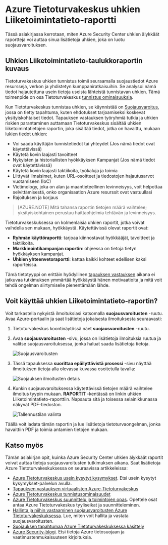 <properties
   pageTitle="Azure Tietoturvakeskus uhkien liiketoimintatietojen raportin | Microsoft Azure"
   description="Tämän asiakirjan auttaa suojausvaroituksen koskevien lisätietojen hakeminen tutkimuksen aikana Azure Security Center uhkien älykkäät raporttien avulla."
   services="security-center"
   documentationCenter="na"
   authors="YuriDio"
   manager="swadhwa"
   editor=""/>

<tags
   ms.service="security-center"
   ms.devlang="na"
   ms.topic="hero-article"
   ms.tgt_pltfrm="na"
   ms.workload="na"
   ms.date="10/17/2016"
   ms.author="yurid"/>

# <a name="azure-security-center-threat-intelligence-report"></a>Azure Tietoturvakeskus uhkien Liiketoimintatieto-raportti
Tässä asiakirjassa kerrotaan, miten Azure Security Center uhkien älykkäät raportteja voi auttaa sinua lisätietoja uhkien, joka on luotu suojausvaroituksen.

## <a name="what-is-a-threat-intelligence-report"></a>Uhkien Liiketoimintatieto-taulukkoraportin kuvaus
Tietoturvakeskus uhkien tunnistus toimii seuraamalla suojaustiedot Azure resursseja, verkon ja yhdistetyn kumppaniratkaisuihin. Se analysoi nämä tiedot hajautettuna usein tietoja useista lähteistä tunnistavan uhkien. Tämä toimenpide on osa Tietoturvakeskus [tunnistus ominaisuuksia](security-center-detection-capabilities.md). 

Kun Tietoturvakeskus tunnistaa uhkien, se käynnistää on [Suojausvaroitus](security-center-managing-and-responding-alerts.md), jossa on tietty tapahtuma, kuten ehdotukset tarjoamiseksi koskevat yksityiskohtaiset tiedot. Tapauksen vastauksen työryhmiä tutkia ja uhkien riskien parantaminen auttamaan Tietoturvakeskus sisältää uhkien liiketoimintatietojen raportin, joka sisältää tiedot, jotka on havaittu, mukaan lukien tiedot uhkien: 

- Voi saada käyttäjän tunnistetiedot tai yhteydet (Jos nämä tiedot ovat käytettävissä)
- Käytetä kovin laajasti tavoitteet
- Nykyisten ja historiallisten hyökkäyksen Kampanjat (Jos nämä tiedot ovat käytettävissä)
- Käytetä kovin laajasti taktiikoita, työkaluja ja toimia
- Liittyvät ilmaisimet, kuten URL-osoitteet ja tiedostojen hajautusarvot vuotamiseen (IoC)
- Victimology, joka on alan ja maantieteellinen levinneisyys, voit helpottaa selvittämisestä, onko organisaation Azure resurssit ovat vastuullasi
- Rajoituksen ja korjaus

>[AZURE.NOTE] Mitä tahansa raportin tietojen määrä vaihtelee; yksityiskohtainen perustuu haittaohjelmia tehtävän ja levinneisyys.

Tietoturvakeskuksessa on kolmenlaisia uhkien raportit, jotka voivat vaihdella sen mukaan, hyökkäystä. Käytettävissä olevat raportit ovat:

- **Ryhmän käyttöraportti**: tarjoaa kiinnostavat hyökkääjät, tavoitteet ja taktiikoita.
- **Markkinointikampanjan raportin**: ohjeessa on tietoja tietyn hyökkäyksen kampanjat. 
- **Uhkien yhteenvetoraportti**: kattaa kaikki kohteet edellisen kaksi raporteissa.

Tämä tietotyyppi on erittäin hyödyllinen [tapauksen vastauksen](security-center-incident-response.md) aikana ei jatkuvaa tutkimuksen ymmärtää hyökkäystä hänen motivaatioita ja mitä voit tehdä ongelman siirtymiselle pienentämään lähde. 

## <a name="how-to-access-the-threat-intelligence-report"></a>Voit käyttää uhkien Liiketoimintatieto-raportin?

Voit tarkastella nykyistä ilmoituksiasi katsomalla **suojausvaroitusten** -ruutu. Avaa Azure-portaalin ja saat lisätietoja jokaisesta ilmoituksesta seuraavasti:

1. Tietoturvakeskus koontinäytössä näet **suojausvaroitusten** -ruutu.

2. Avaa **suojausvaroitusten** -sivu, jossa on lisätietoja ilmoituksia ruutua ja valitse suojausvaroituksessa, jonka haluat saada lisätietoja tietoja.

    ![Suojausvaroitusten](./media/security-center-threat-report/security-center-threat-report-fig1.png)

3. Tässä tapauksessa **suorittaa epäilyttävistä prosessi** -sivu näyttää ilmoituksen tietoja alla olevassa kuvassa osoitetulla tavalla:

    ![Suojauksen ilmoitusten detais](./media/security-center-threat-report/security-center-threat-report-fig2.png)

4.  Kunkin suojausvaroituksessa käytettävissä tietojen määrä vaihtelee ilmoitus tyypin mukaan. **RAPORTIT** -kentässä on linkin uhkien Liiketoimintatieto-raporttiin. Napsauta sitä ja toisessa selainikkunassa näkyvät PDF-tiedoston.

    ![Tallennustilan valinta](./media/security-center-threat-report/security-center-threat-report-fig3.png)

Täällä voit ladata tämän raportin ja lue lisätietoja tietoturvaongelman, jonka havaittiin PDF ja toimia antamien tietojen mukaan.

## <a name="see-also"></a>Katso myös

Tämän asiakirjan opit, kuinka Azure Security Center uhkien älykkäät raportit voivat auttaa tietoja suojausvaroitusten tutkimuksen aikana. Saat lisätietoja Azure Tietoturvakeskuksessa on seuraavissa artikkeleissa:

- [Azure Tietoturvakeskus usein kysytyt kysymykset](security-center-faq.md). Etsi usein kysytyt kysymykset-palvelun avulla.
- [Tapauksen vastauksen virtuaalisten Azure-Tietoturvakeskus](security-center-incident-response.md)
- [Azure Tietoturvakeskus tunnistusominaisuudet](security-center-detection-capabilities.md)
- [Azure Tietoturvakeskus suunnittelu ja toimintojen opas](security-center-planning-and-operations-guide.md). Opettele osat antaa Azure Tietoturvakeskus tyyliseikat ja suunnitteleminen.
- [Hallinta ja niihin vastaaminen suojausvaroitusten Azure Tietoturvakeskuksessa](security-center-managing-and-responding-alerts.md). Lue, miten voit hallita ja vastata suojausvaroitusten.
- [Suojauksen tapahtumaa Azure Tietoturvakeskuksessa käsittely](security-center-incident.md)
- [Azure Security-blogi](http://blogs.msdn.com/b/azuresecurity/). Etsi tietoja Azure tietosuojaan ja vaatimustenmukaisuuteen kirjoituksia.
